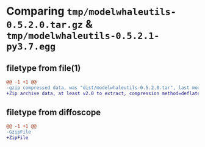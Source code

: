 # Comparing `tmp/modelwhaleutils-0.5.2.0.tar.gz` & `tmp/modelwhaleutils-0.5.2.1-py3.7.egg`

## filetype from file(1)

```diff
@@ -1 +1 @@
-gzip compressed data, was "dist/modelwhaleutils-0.5.2.0.tar", last modified: Mon Jul 10 04:04:37 2023, max compression
+Zip archive data, at least v2.0 to extract, compression method=deflate
```

## filetype from diffoscope

```diff
@@ -1 +1 @@
-GzipFile
+ZipFile
```

